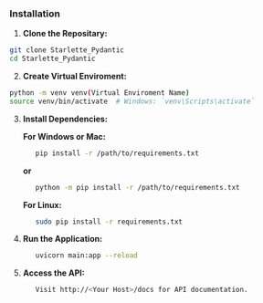 ### Installation

1. **Clone the Repositary:**
```bash
git clone Starlette_Pydantic
cd Starlette_Pydantic
```

2. **Create Virtual Enviroment:**
```bash
python -m venv venv(Virtual Enviroment Name)
source venv/bin/activate  # Windows: `venv\Scripts\activate`
```

3. **Install Dependencies:**

   **For Windows or Mac:**
      ```bash
         pip install -r /path/to/requirements.txt
      ```
      ****or****
      ```bash
         python -m pip install -r /path/to/requirements.txt
      ```
   **For Linux:**
     ```bash
        sudo pip install -r requirements.txt
     ```
     
4. **Run the Application:**
   ```bash
      uvicorn main:app --reload
   ```

5. **Access the API:**
   ```bash
      Visit http://<Your Host>/docs for API documentation.
   ```
